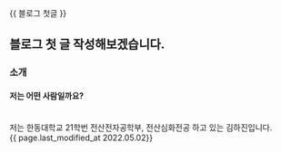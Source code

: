  {{ 블로그 첫글 }}

## 블로그 첫 글 작성해보겠습니다.
### 소개
#### 저는 어떤 사람일까요?
<br>
저는 한동대학교 21학번 전산전자공학부, 전산심화전공 하고 있는 김하진입니다.
<br>
{{ page.last_modified_at 2022.05.02}}

